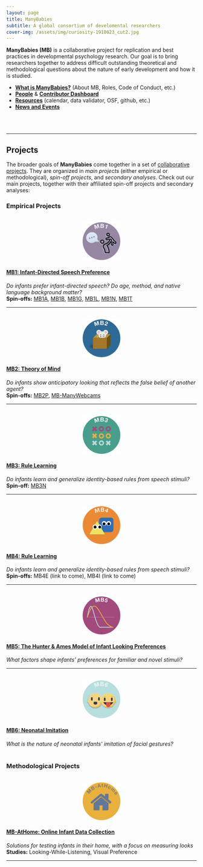 ```yaml
---
layout: page
title: ManyBabies
subtitle: A global consortium of develomental researchers
cover-img: /assets/img/curiosity-1910023_cut2.jpg
---
```



**ManyBabies (MB)** is a collaborative project for replication and best practices in developmental psychology research. Our goal is to bring researchers together to address difficult outstanding theoretical and methodological questions about the nature of early development and how it is studied. 

* **[What is ManyBabies?]({{site.baseurl}}/about/)** (About MB, Roles, Code of Conduct, etc.)
* **[People]({{site.baseurl}}/people/)** & **[Contributor Dashboard](https://manybabies.shinyapps.io/shiny_mb_map/)**
* **[Resources]({{site.baseurl}}/resources/)** (calendar, data validator, OSF, github, etc.)
* **[News and Events]({{site.baseurl}}/news/)**
<br>
<br>

***

## Projects

The broader goals of <b>ManyBabies</b> come together in a set of <a href="{{site.baseurl}}{% link projects.md %}"> collaborative projects</a>. They are organized in <i>main projects</i> (either empirical or methodological), <i>spin-off projects</i>, and <i>secondary analyses</i>. Check out our main projects, together with their affiliated spin-off projects and secondary analyses:

### Empirical Projects

<section>
  <div class="container">
    <div class="row">
      <div class="col-sm-3 col-xs-6" align="center">
        <br>
        <a href="{{site.baseurl}}/MB1/"><img src="/assets/img/MB1_logo.png" alt="MB1 logo" width="100" height="100"></a>
      </div>
      <div class="col-sm-9">
        <h4><a href="{{site.baseurl}}/MB1L/">MB1: Infant-Directed Speech Preference</a></h4>
        <i>Do infants prefer infant-directed speech? Do age, method, and native language background matter?</i><br>
        <b>Spin-offs:</b> <a href="{{site.baseurl}}/MB1A/">MB1A</a>, <a href="{{site.baseurl}}/MB1B/">MB1B</a>, <a href="{{site.baseurl}}/MB1G/">MB1G</a>, <a href="{{site.baseurl}}/MB1L/">MB1L</a>, <a href="{{site.baseurl}}/MB1N/">MB1N</a>, <a href="{{site.baseurl}}/MB1T/">MB1T</a>
      </div>
    </div>
    <hr>
    <div class="row">
      <div class="col-sm-3 col-xs-6" align="center">
        <br>
        <a href="{{site.baseurl}}/MB2/"><img src="/assets/img/MB2_logo.png" alt="MB2 logo" width="100" height="100"></a>
      </div>
      <div class="col-sm-9">
        <h4><a href="{{site.baseurl}}/MB2/">MB2: Theory of Mind</a></h4>
        <i>Do infants show anticipatory looking that reflects the false belief of another agent?</i><br>
        <b>Spin-offs:</b> <a href="{{site.baseurl}}/MB2P/">MB2P</a>, <a href="{{site.baseurl}}/MB-ManyWebcams/">MB-ManyWebcams</a>
      </div>
    </div>
    <hr>
    <div class="row">
      <div class="col-sm-3 col-xs-6" align="center">
        <br>
        <a href="{{site.baseurl}}/MB3/"><img src="/assets/img/MB3_logo.png" alt="MB3 logo" width="100" height="100"></a>
      </div>
      <div class="col-sm-9">
        <h4><a href="{{site.baseurl}}/MB3/">MB3: Rule Learning</a></h4>
        <i>Do infants learn and generalize identity-based rules from speech stimuli?</i><br>
        <b>Spin-off:</b> <a href="{{site.baseurl}}/MB3N/">MB3N</a>
      </div>
    </div>
    <hr>
    <div class="row">
      <div class="col-sm-3 col-xs-6" align="center">
        <br>
        <a href="{{site.baseurl}}/MB4/"><img src="/assets/img/MB4_logo.png" alt="MB4 logo" width="100" height="100"></a>
      </div>
      <div class="col-sm-9">
        <h4><a href="{{site.baseurl}}/MB4/">MB4: Rule Learning</a></h4>
        <i>Do infants learn and generalize identity-based rules from speech stimuli?</i><br>
        <b>Spin-offs:</b> MB4E (link to come), MB4I (link to come)
      </div>
    </div>
    <hr>
    <div class="row">
      <div class="col-sm-3 col-xs-6" align="center">
        <br>
        <a href="{{site.baseurl}}/MB5/"><img src="/assets/img/MB5_logo.png" alt="MB5 logo" width="100" height="100"></a>
      </div>
      <div class="col-sm-9">
        <h4><a href="{{site.baseurl}}/MB5/">MB5: The Hunter & Ames Model of Infant Looking Preferences</a></h4>
        <i>What factors shape infants’ preferences for familiar and novel stimuli?</i><br>
      </div>
    </div>
    <hr>
    <div class="row">
      <div class="col-sm-3 col-xs-6" align="center">
        <br>
        <a href="{{site.baseurl}}/MB6/"><img src="/assets/img/MB6_logo.png" alt="MB6 logo" width="100" height="100"></a>
      </div>
      <div class="col-sm-9">
        <h4><a href="{{site.baseurl}}/MB6/">MB6: Neonatal Imitation</a></h4>
        <i>What is the nature of neonatal infants' imitation of facial gestures?</i><br>
      </div>
    </div>
  </div>
</section>
<br>

### Methodological Projects

<section>
  <div class="container">
    <div class="row">
      <div class="col-sm-3 col-xs-6" align="center">
        <br>
        <a href="{{site.baseurl}}/MB-AtHome/"><img src="/assets/img/MBAH_logo.png" alt="MB AtHome logo" width="100" height="100"></a>
      </div>
      <div class="col-sm-9">
        <h4><a href="{{site.baseurl}}/MB-AtHome/">MB-AtHome: Online Infant Data Collection</a></h4>
        <i>Solutions for testing infants in their home, with a focus on measuring looks</i><br>
        <b>Studies:</b> Looking-While-Listening, Visual Preference
      </div>
    </div>
    <hr>
  </div>
</div>